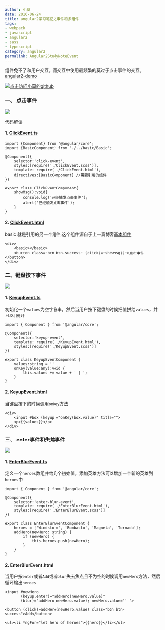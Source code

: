 ```yaml
---
author: 小莫
date: 2016-06-24
title: angular2学习笔记之事件和多组件
tags:
- webpack
- javascript
- angular2
- sass
- typescript
category: angular2
permalink: Angular2StudyNoteEvent
---
```

组件免不了和用户交互，而交互中使用最频繁的莫过于点击事件的交互。[angular2-demo](https://github.com/qq83387856/angular2-demo)
<!-- more -->
[![点击访问小莫的github](http://xiaomo.info/static/images/angular.png)](https://github.com/qq83387856)

### 一、 点击事件
![](http://xiaomo.info/static/images/ClickEvent.gif)

[代码解读](https://github.com/qq83387856/angular2-demo/tree/master/src/ts/component/clickEvent)

#### 1. [ClickEvent.ts](https://github.com/qq83387856/angular2-demo/blob/master/src/ts/component/clickEvent/ClickEvent.ts)

```
import {Component} from '@angular/core';
import {BasicComponent} from './../basic/Basic';

@Component({
    selector:'click-event',
    styles:[require('./ClickEvent.scss')],
    template: require('./ClickEvent.html'),
    directives:[BasicComponent] //需要引用的组件
})

export class ClickEventComponent{
    showMsg():void{
        console.log('己经触发点击事件');
        alert('己经触发点击事件');
    }
}

```

#### 2. [ClickEvent.html](https://github.com/qq83387856/angular2-demo/blob/master/src/ts/component/clickEvent/ClickEvent.html)
basic 就是引用的另一个组件,这个组件源自于上一篇博客[基本组件](https://blog.xiaomo.info/2016/06/22/angular2_study_note_component/)
```
<div>
    <basic></basic>
    <button class="btn btn-success" (click)="showMsg()">点击事件</button>
</div>
```

### 二、键盘按下事件

![](http://xiaomo.info/static/images/ClickEvent.gif)

#### 1. [KeyupEvent.ts](https://github.com/qq83387856/angular2-demo/blob/master/src/ts/component/keyupEvent/KeyupEvent.ts)
初始化一个`values`为空字符串，然后当用户按下键盘的时候把值拼给`values`，并且以`|`隔开

```
import { Component } from '@angular/core';

@Component({
    selector:'keyup-event',
    template: require('./KeyupEvent.html'),
    styles:[require('./KeyupEvent.scss')]
})

export class KeyupEventComponent {
    values:string = '';
    onKey(value:any):void {
        this.values += value + ' | ';
    }
}

```


#### 2. [KeyupEvent.html](https://github.com/qq83387856/angular2-demo/blob/master/src/ts/component/keyupEvent/KeyupEvent.html)
当键盘按下的时候调用`onKey`方法

```
<div>
    <input #box (keyup)="onKey(box.value)" title="">
    <p>{{values}}</p>
</div>
```

### 三、 enter事件和失焦事件
![](http://xiaomo.info/static/images/ClickEvent.gif)
#### 1. [EnterBlurEvent.ts](https://github.com/qq83387856/angular2-demo/blob/master/src/ts/component/EnterBlurEvent/EnterBlurEvent.ts)
定义一个`heroes`数组并给几个初始值，添加英雄方法可以增加一个新的英雄到`heroes`中

```
import { Component } from '@angular/core';

@Component({
    selector:'enter-blur-event',
    template: require('./EnterBlurEvent.html'),
    styles:[require('./EnterBlurEvent.scss')]
})

export class EnterBlurEventComponent {
    heroes = ['Windstorm', 'Bombasto', 'Magneta', 'Tornado'];
    addHero(newHero: string) {
        if (newHero) {
            this.heroes.push(newHero);
        }
    }
}
```


#### 2. [EnterBlurEvent.html](https://github.com/qq83387856/angular2-demo/blob/master/src/ts/component/EnterBlurEvent/EnterBlurEvent.html)
当用户按`enter`或者`Add`或者`blur`失去焦点且不为空的时候调用`newHero`方法，然后循环输出`heroes`

```
<input #newHero
       (keyup.enter)="addHero(newHero.value)"
       (blur)="addHero(newHero.value); newHero.value='' ">

<button (click)=addHero(newHero.value) class="btn btn-success">Add</button>

<ul><li *ngFor="let hero of heroes">{{hero}}</li></ul>
```
